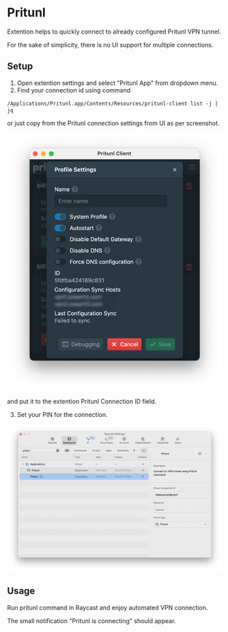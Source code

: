 # Pritunl

Extention helps to quickly connect to already configured Pritunl VPN tunnel.

For the sake of simplicity, there is no UI support for multiple connections.

## Setup

1. Open extention settings and select "Pritunl App" from dropdown menu.
2. Find your connection id using command 

``` shell
/Applications/Pritunl.app/Contents/Resources/pritunl-client list -j | jq
```

or just copy from the Pritunl connection settings from UI as per screenshot.

![](./media/pritunl_id.png)

and put it to the extention Pritunl Connection ID field.

3. Set your PIN for the connection.

![](./media/preferences.png)

## Usage 

Run pritunl command in Raycast and enjoy automated VPN connection.

The small notification "Pritunl is connecting" should appear.
